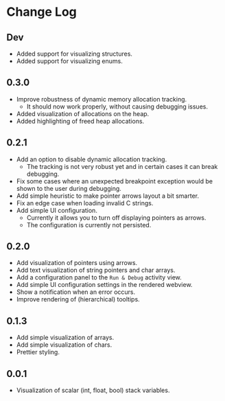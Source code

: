 # Change Log

## Dev

- Added support for visualizing structures.
- Added support for visualizing enums.

## 0.3.0

- Improve robustness of dynamic memory allocation tracking.
  - It should now work properly, without causing debugging issues.
- Added visualization of allocations on the heap.
- Added highlighting of freed heap allocations.

## 0.2.1

- Add an option to disable dynamic allocation tracking.
  - The tracking is not very robust yet and in certain cases it can break debugging.
- Fix some cases where an unexpected breakpoint exception would be shown to the user
  during debugging.
- Add simple heuristic to make pointer arrows layout a bit smarter.
- Fix an edge case when loading invalid C strings.
- Add simple UI configuration.
  - Currently it allows you to turn off displaying pointers as arrows.
  - The configuration is currently not persisted.

## 0.2.0

- Add visualization of pointers using arrows.
- Add text visualization of string pointers and char arrays.
- Add a configuration panel to the `Run & Debug` activity view.
- Add simple UI configuration settings in the rendered webview.
- Show a notification when an error occurs.
- Improve rendering of (hierarchical) tooltips.

## 0.1.3

- Add simple visualization of arrays.
- Add simple visualization of chars.
- Prettier styling.

## 0.0.1

- Visualization of scalar (int, float, bool) stack variables.
